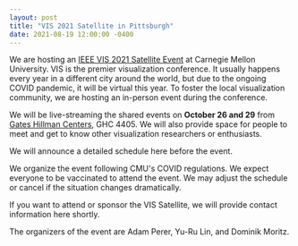 ```yaml
---
layout: post
title: "VIS 2021 Satellite in Pittsburgh"
date: 2021-08-19 12:00:00 -0400
---
```


We are hosting an [IEEE VIS 2021 Satellite Event](http://ieeevis.org/year/2021/info/satellite) at Carnegie Mellon University. VIS is the premier visualization conference. It usually happens every year in a different city around the world, but due to the ongoing COVID pandemic, it will be virtual this year. To foster the local visualization community, we are hosting an in-person event during the conference.

We will be live-streaming the shared events on **October 26 and 29** from [Gates Hillman Centers](https://map.concept3d.com/?id=192#!m/15778?ct/51581,7382), GHC 4405. We will also provide space for people to meet and get to know other visualization researchers or enthusiasts.

We will announce a detailed schedule here before the event.

We organize the event following CMU's COVID regulations. We expect everyone to be vaccinated to attend the event. We may adjust the schedule or cancel if the situation changes dramatically.

If you want to attend or sponsor the VIS Satellite, we will provide contact information here shortly.

The organizers of the event are Adam Perer, Yu-Ru Lin, and Dominik Moritz.
